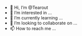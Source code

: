 - 👋 Hi, I’m @Tearout
- 👀 I’m interested in ...
- 🌱 I’m currently learning ...
- 💞️ I’m looking to collaborate on ...
- 📫 How to reach me ...

<!---
Tearout/Tearout is a ✨ special ✨ repository because its `README.md` (this file) appears on your GitHub profile.
You can click the Preview link to take a look at your changes.
--->
